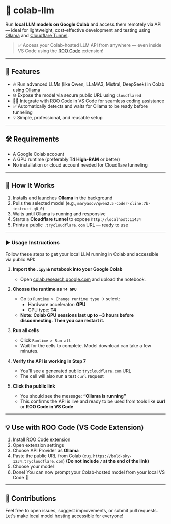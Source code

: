 # 🧠 colab-llm

Run **local LLM models on Google Colab** and access them remotely via API — ideal for lightweight, cost-effective development and testing using [Ollama](https://ollama.com/) and [Cloudflare Tunnel](https://developers.cloudflare.com/cloudflare-one/connections/connect-apps/).

> ✅ Access your Colab-hosted LLM API from anywhere — even inside VS Code using the [ROO Code](https://marketplace.visualstudio.com/items?itemName=RooVeterinaryInc.roo-cline) extension!

---

## 🧩 Features

- 🔥 Run advanced LLMs (like Qwen, LLaMA3, Mistral, DeepSeek) in Colab using [Ollama](https://ollama.com/)
- 🌐 Expose the model via secure public URL using `cloudflared`
- 🧑‍💻 Integrate with [ROO Code](https://roo.dev) in VS Code for seamless coding assistance
- ✅ Automatically detects and waits for Ollama to be ready before tunneling
- 💡 Simple, professional, and reusable setup

---

## 🛠️ Requirements

- A Google Colab account
- A GPU runtime (preferably **T4 High-RAM** or better)
- No installation or cloud account needed for Cloudflare tunneling

---

## 📝 How It Works

1. Installs and launches **Ollama** in the background
2. Pulls the selected model (e.g., `maryasov/qwen2.5-coder-cline:7b-instruct-q8_0`)
3. Waits until Ollama is running and responsive
4. Starts a **Cloudflare tunnel** to expose `http://localhost:11434`
5. Prints a public `.trycloudflare.com` URL — ready to use

---

### ▶️ Usage Instructions

Follow these steps to get your local LLM running in Colab and accessible via public API:

1. **Import the `.ipynb` notebook into your Google Colab**  
   - Open [colab.research.google.com](https://colab.research.google.com) and upload the notebook.

2. **Choose the runtime as `T4 GPU`**  
   - Go to `Runtime > Change runtime type` → select:
     - Hardware accelerator: **GPU**
     - GPU type: **T4**
   - **Note: Colab GPU sessions last up to ~3 hours before disconnecting. Then you can restart it.**

3. **Run all cells**  
   - Click `Runtime > Run all`  
   - Wait for the cells to complete. Model download can take a few minutes.

4. **Verify the API is working in Step 7**  
   - You'll see a generated public `trycloudflare.com` URL
   - The cell will also run a test `curl` request

5. **Click the public link**  
   - You should see the message: **“Ollama is running”**
   - This confirms the API is live and ready to be used from tools like **curl** or **ROO Code in VS Code**

---

## 💡 Use with ROO Code (VS Code Extension)

1. Install [ROO Code extension](https://marketplace.visualstudio.com/items?itemName=RooVeterinaryInc.roo-cline)
2. Open extension settings
3. Choose API Provider as **Ollama**
4. Paste the public URL from Colab (e.g. `https://bold-sky-1234.trycloudflare.com`) **(Do not include `/` at the end of the link)**
5. Choose your model
6. Done! You can now prompt your Colab-hosted model from your local VS Code 💬

---

## 🤝 Contributions

Feel free to open issues, suggest improvements, or submit pull requests. Let's make local model hosting accessible for everyone!
